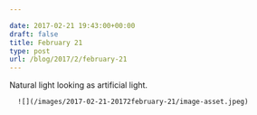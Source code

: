 ```yaml
---

date: 2017-02-21 19:43:00+00:00
draft: false
title: February 21
type: post
url: /blog/2017/2/february-21
---
```


Natural light looking as artificial light.


  
      ![](/images/2017-02-21-20172february-21/image-asset.jpeg)

